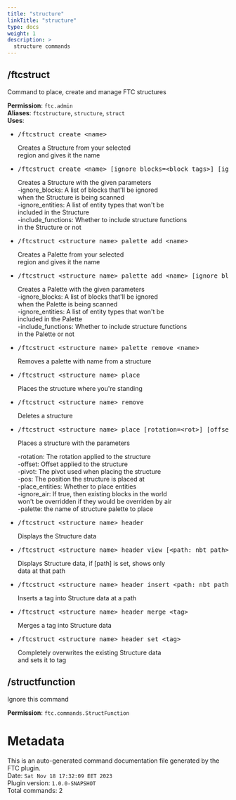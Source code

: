 ```yaml
---
title: "structure"
linkTitle: "structure"
type: docs
weight: 1
description: >
  structure commands
---
```



## /ftcstruct
Command to place, create and manage FTC structures  
  
**Permission**: `ftc.admin`  
**Aliases**: `ftcstructure`, `structure`, `struct`  
**Uses**:
- <pre class="command-usage-arguments">/ftcstruct create &lt;name&gt;</pre>  
  Creates a Structure from your selected  
  region and gives it the name  
- <pre class="command-usage-arguments">/ftcstruct create &lt;name&gt; [ignore_blocks=&lt;block tags&gt;] [ignore_entities=&lt;entity type list&gt;] [include_functions=&lt;true | false&gt;]</pre>  
  Creates a Structure with the given parameters  
  -ignore_blocks: A list of blocks that'll be ignored  
    when the Structure is being scanned  
  -ignore_entities: A list of entity types that won't be  
    included in the Structure  
  -include_functions: Whether to include structure functions  
    in the Structure or not  
- <pre class="command-usage-arguments">/ftcstruct &lt;structure name&gt; palette add &lt;name&gt;</pre>  
  Creates a Palette from your selected  
  region and gives it the name  
- <pre class="command-usage-arguments">/ftcstruct &lt;structure name&gt; palette add &lt;name&gt; [ignore_blocks=&lt;block tags&gt;] [ignore_entities=&lt;entity type list&gt;] [include_functions=&lt;true | false&gt;]</pre>  
  Creates a Palette with the given parameters  
  -ignore_blocks: A list of blocks that'll be ignored  
    when the Palette is being scanned  
  -ignore_entities: A list of entity types that won't be  
    included in the Palette  
  -include_functions: Whether to include structure functions  
    in the Palette or not  
- <pre class="command-usage-arguments">/ftcstruct &lt;structure name&gt; palette remove &lt;name&gt;</pre>  
  Removes a palette with name from a structure  
- <pre class="command-usage-arguments">/ftcstruct &lt;structure name&gt; place</pre>  
  Places the structure where you're standing  
- <pre class="command-usage-arguments">/ftcstruct &lt;structure name&gt; remove</pre>  
  Deletes a structure  
- <pre class="command-usage-arguments">/ftcstruct &lt;structure name&gt; place [rotation=&lt;rot&gt;] [offset=&lt;x,y,z&gt;] [pivot=&lt;x,y,z&gt;] [pos=&lt;x,y,z&gt;] [place_entities=&lt;true | false&gt;] [ignore_air=&lt;true | false&gt;] [palette=&lt;name&gt;]</pre>  
  Places a structure with the parameters  
    
  -rotation: The rotation applied to the structure  
  -offset: Offset applied to the structure  
  -pivot: The pivot used when placing the structure  
  -pos: The position the structure is placed at  
  -place_entities: Whether to place entities  
  -ignore_air: If true, then existing blocks in the world  
    won't be overridden if they would be overriden by air  
  -palette: the name of structure palette to place  
- <pre class="command-usage-arguments">/ftcstruct &lt;structure name&gt; header</pre>  
  Displays the Structure data  
- <pre class="command-usage-arguments">/ftcstruct &lt;structure name&gt; header view [&lt;path: nbt path&gt;]</pre>  
  Displays Structure data, if [path] is set, shows only  
  data at that path  
- <pre class="command-usage-arguments">/ftcstruct &lt;structure name&gt; header insert &lt;path: nbt path&gt; &lt;tag&gt;</pre>  
  Inserts a tag into Structure data at a path  
- <pre class="command-usage-arguments">/ftcstruct &lt;structure name&gt; header merge &lt;tag&gt;</pre>  
  Merges a tag into Structure data  
- <pre class="command-usage-arguments">/ftcstruct &lt;structure name&gt; header set &lt;tag&gt;</pre>  
  Completely overwrites the existing Structure data  
  and sets it to tag  

## /structfunction
Ignore this command  
  
**Permission**: `ftc.commands.StructFunction`  

# Metadata
This is an auto-generated command documentation file generated by the FTC plugin.  
Date: `Sat Nov 18 17:32:09 EET 2023`  
Plugin version: `1.0.0-SNAPSHOT`  
Total commands: 2